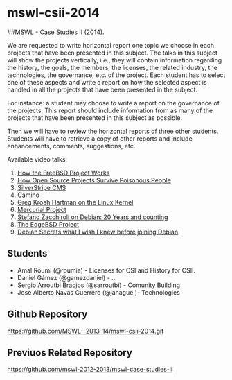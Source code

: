 mswl-csii-2014
==============

##MSWL - Case Studies II (2014).

We are requested to write horizontal report one topic we choose in each projects that have been presented in this subject. The talks in this subject will show the projects vertically, i.e., they will contain information regarding the history, the goals, the members, the licenses, the related industry, the technologies, the governance, etc. of the project. Each student has to select one of these aspects and write a report on how the selected aspect is handled in all the projects that have been presented in the subject.

For instance: a student may choose to write a report on the governance of the projects. This report should include information from as many of the projects that have been presented in this subject as possible.

Then we will have to review the horizontal reports of three other students. Students will have to retrieve a copy of other reports and include enhancements, comments, suggestions, etc.


Available video talks:

1. [How the FreeBSD Project Works](http://www.youtube.com/watch?v=nNkqKdLm1rU)
2. [How Open Source Projects Survive Poisonous People](http://www.youtube.com/watch?v=ZSFDm3UYkeE)
3. [SilverStripe CMS](http://www.youtube.com/watch?v=9hHHfNJAvi8)
4. [Camino](http://www.youtube.com/watch?v=vGTbVz38CNo)
5. [Greg Kroah Hartman on the Linux Kernel](http://www.youtube.com/watch?v=L2SED6sewRw)
6. [Mercurial Project](http://www.youtube.com/watch?v=1sV8Z_Lmpt4)
7. [Stefano Zacchiroli on Debian: 20 Years and counting](http://www.youtube.com/watch?v=yKr2qExNoLY)
8. [The EdgeBSD Project](http://www.youtube.com/watch?v=_D_iaad5rPo)
9. [Debian Secrets what I wish I knew before joining Debian](http://www.youtube.com/watch?v=jyEmjWvoeNo)


## Students

* Amal Roumi  (@roumia) - Licenses for CSI and History for CSII.
* Daniel Gámez (@gamezdaniel) - ...
* Sergio Arroutbi Braojos (@sarroutbi) - Comunity Building
* Jose Alberto Navas Guerrero (@janague )- Technologies

## Github Repository

https://github.com/MSWL--2013-14/mswl-csii-2014.git

## Previuos Related Repository

https://github.com/mswl-2012-2013/mswl-case-studies-ii

